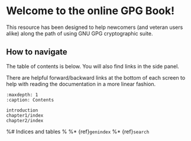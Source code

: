 # Welcome to the online GPG Book!

This resource has been designed to help newcomers (and veteran users alike) along the path of using GNU GPG
cryptographic suite.

## How to navigate

The table of contents is below. You will also find links in the side panel.

There are helpful forward/backward links at the bottom of each screen to help with reading the documentation in a more
linear fashion.

```{toctree}
:maxdepth: 1
:caption: Contents

introduction
chapter1/index
chapter2/index
```

%# Indices and tables
%
%* {ref}`genindex`
%* {ref}`search`